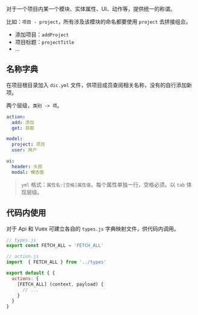 对于一个项目内某一个模块、实体属性、UI、动作等，提供统一的称谓。

比如：`项目 - project`，所有涉及该模块的命名都要使用 `project` 去拼接组合。

* 添加项目：`addProject`
* 项目标题：`projectTitle`
* ...

## 名称字典

在项目根目录加入 `dic.yml` 文件，供项目成员查阅相关名称，没有的自行添加新项。

两个层级，`类别 -> 项`。

```yaml
action:
  add: 添加
  get: 获取

model:
  project: 项目
  user: 用户

ui:
  header: 头部
  modal: 模态窗
```

> `yml` 格式：`属性名:[空格]属性值`，每个属性单独一行，空格必须。以 `tab` 体现层级。

## 代码内使用

对于 Api 和 Vuex 可建立各自的 `types.js` 字典映射文件，供代码内调用。

```js
// types.js
export const FETCH_ALL = 'FETCH_ALL'

// action.js
import  { FETCH_ALL } from '../types'

export default { {
  actions: {
    [FETCH_ALL] (context, payload) {
      // ...
    }
  }
}
```
